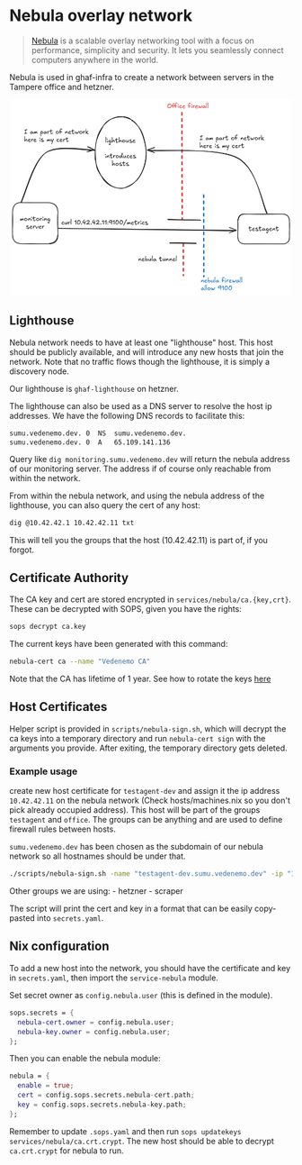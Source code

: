 <!--
SPDX-FileCopyrightText: 2022-2024 TII (SSRC) and the Ghaf contributors
SPDX-License-Identifier: CC-BY-SA-4.0
-->

# Nebula overlay network

> [Nebula](https://github.com/slackhq/nebula) is a scalable overlay networking tool with a focus on performance,
simplicity and security. It lets you seamlessly connect computers anywhere in the world.

Nebula is used in ghaf-infra to create a network between servers in the Tampere office and hetzner.

![diagram](./nebula-monitoring.png)

## Lighthouse

Nebula network needs to have at least one "lighthouse" host. This host should be publicly available,
and will introduce any new hosts that join the network.
Note that no traffic flows though the lighthouse, it is simply a discovery node.

Our lighthouse is `ghaf-lighthouse` on hetzner.

The lighthouse can also be used as a DNS server to resolve the host ip addresses.
We have the following DNS records to facilitate this:

```
sumu.vedenemo.dev. 0  NS  sumu.vedenemo.dev.  
sumu.vedenemo.dev. 0  A   65.109.141.136
```

Query like `dig monitoring.sumu.vedenemo.dev` will return the nebula address of our monitoring server.
The address if of course only reachable from within the network.

From within the nebula network, and using the nebula address of the lighthouse, you can also query the cert of any host:

```sh
dig @10.42.42.1 10.42.42.11 txt
```

This will tell you the groups that the host (10.42.42.11) is part of, if you forgot.

## Certificate Authority

The CA key and cert are stored encrypted in `services/nebula/ca.{key,crt}`.
These can be decrypted with SOPS, given you have the rights:

```sh
sops decrypt ca.key
```

The current keys have been generated with this command:

```sh
nebula-cert ca --name "Vedenemo CA"
```

Note that the CA has lifetime of 1 year. See how to rotate the keys
[here](https://nebula.defined.net/docs/guides/rotating-certificate-authority)

## Host Certificates

Helper script is provided in `scripts/nebula-sign.sh`, which will decrypt the ca keys into a temporary directory
and run `nebula-cert sign` with the arguments you provide. After exiting, the temporary directory gets deleted.

### Example usage

create new host certificate for `testagent-dev` and assign it the ip address `10.42.42.11` on the nebula network
(Check hosts/machines.nix so you don't pick already occupied address).
This host will be part of the groups `testagent` and `office`.
The groups can be anything and are used to define firewall rules between hosts.

`sumu.vedenemo.dev` has been chosen as the subdomain of our nebula network so all hostnames should be under that.

```sh
./scripts/nebula-sign.sh -name "testagent-dev.sumu.vedenemo.dev" -ip "10.42.42.11/24" -groups "testagent,office"
```

Other groups we are using:
    - hetzner
    - scraper

The script will print the cert and key in a format that can be easily copy-pasted into `secrets.yaml`.

## Nix configuration

To add a new host into the network, you should have the certificate and key in `secrets.yaml`,
then import the `service-nebula` module.

Set secret owner as `config.nebula.user` (this is defined in the module).

```nix
sops.secrets = {
  nebula-cert.owner = config.nebula.user;
  nebula-key.owner = config.nebula.user;
};
```

Then you can enable the nebula module:

```nix
nebula = {
  enable = true;
  cert = config.sops.secrets.nebula-cert.path;
  key = config.sops.secrets.nebula-key.path;
};
```

Remember to update `.sops.yaml` and then run `sops updatekeys services/nebula/ca.crt.crypt`.
The new host should be able to decrypt `ca.crt.crypt` for nebula to run.
